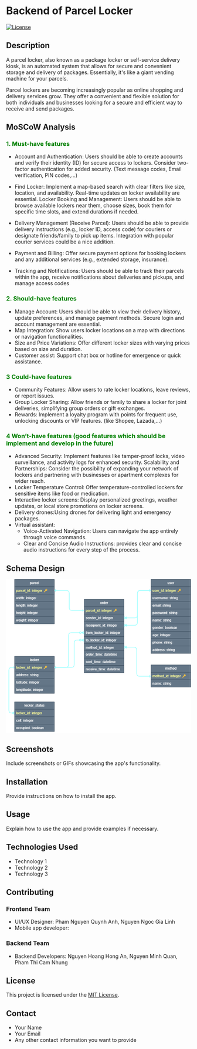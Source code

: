 # Backend of Parcel Locker

[![License](https://img.shields.io/badge/license-MIT-blue.svg)](LICENSE)

## Description

A parcel locker, also known as a package locker or self-service delivery kiosk, is an automated system that allows for secure and convenient storage and delivery of packages. Essentially, it's like a giant vending machine for your parcels.

Parcel lockers are becoming increasingly popular as online shopping and delivery services grow. They offer a convenient and flexible solution for both individuals and businesses looking for a secure and efficient way to receive and send packages.

## MoSCoW Analysis

<!-- markdownlint-disable MD033 -->
### <span style="color:green;font-weight:bold;">1. Must-have features</span>
<!-- markdownlint-enable MD033 -->

- Account and Authentication: Users should be able to create accounts and verify their identity (ID) for secure access to lockers. Consider two-factor authentication for added security. (Text message codes, Email verification, PIN codes,...)

- Find Locker: Implement a map-based search with clear filters like size, location, and availability. Real-time updates on locker availability are essential.
Locker Booking and Management: Users should be able to browse available lockers near them, choose sizes, book them for specific time slots, and extend durations if needed.

- Delivery Management (Receive Parcel): Users should be able to provide delivery instructions (e.g., locker ID, access code) for couriers or designate friends/family to pick up items. Integration with popular courier services could be a nice addition.

- Payment and Billing: Offer secure payment options for booking lockers and any additional services (e.g., extended storage, insurance).

- Tracking and Notifications: Users should be able to track their parcels within the app, receive notifications about deliveries and pickups, and manage access codes

<!-- markdownlint-disable MD033 -->
### <span style="color:green;font-weight:bold;">2. Should-have features</span>
<!-- markdownlint-enable MD033 -->

- Manage Account: Users should be able to view their delivery history, update preferences, and manage payment methods. Secure login and account management are essential.
- Map Integration: Show users locker locations on a map with directions or navigation functionalities.
- Size and Price Variations: Offer different locker sizes with varying prices based on size and duration.
- Customer assist: Support chat box or hotline for emergence or quick assistance.

<!-- markdownlint-disable MD033 -->
### <span style="color:green;font-weight:bold;">3 Could-have features</span>
<!-- markdownlint-enable MD033 -->

- Community Features: Allow users to rate locker locations, leave reviews, or report issues.
- Group Locker Sharing: Allow friends or family to share a locker for joint deliveries, simplifying group orders or gift exchanges.
- Rewards: Implement a loyalty program with points for frequent use, unlocking discounts or VIP features. (like Shopee, Lazada,...)

<!-- markdownlint-disable MD033 -->
### <span style="color:green;font-weight:bold;">4 Won’t-have features (good features which should be implement and develop in the future)</span>
<!-- markdownlint-enable MD033 -->

- Advanced Security: Implement features like tamper-proof locks, video surveillance, and activity logs for enhanced security.
Scalability and Partnerships: Consider the possibility of expanding your network of lockers and partnering with businesses or apartment complexes for wider reach.
- Locker Temperature Control: Offer temperature-controlled lockers for sensitive items like food or medication.
- Interactive locker screens: Display personalized greetings, weather updates, or local store promotions on locker screens.
- Delivery drones:Using drones for delivering light and emergency packages.
- Virtual assistant:
  - Voice-Activated Navigation: Users can navigate the app entirely through voice commands.
  - Clear and Concise Audio Instructions: provides clear and concise audio instructions for every step of the process.

## Schema Design

![Alt text](UML.drawio.png)

## Screenshots

Include screenshots or GIFs showcasing the app's functionality.

## Installation

Provide instructions on how to install the app.

## Usage

Explain how to use the app and provide examples if necessary.

<!-- markdownlint-disable MD033 -->
## Technologies Used
<!-- markdownlint-enable MD033 -->

- Technology 1
- Technology 2
- Technology 3

## Contributing

### Frontend Team

- UI/UX Designer: Pham Nguyen Quynh Anh, Nguyen Ngoc Gia Linh
- Mobile app developer:

### Backend Team

- Backend Developers: Nguyen Hoang Hong An, Nguyen Minh Quan, Pham Thi Cam Nhung

## License

This project is licensed under the [MIT License](LICENSE).

## Contact

- Your Name
- Your Email
- Any other contact information you want to provide
